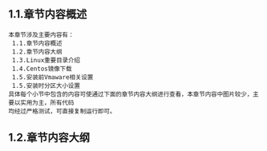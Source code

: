 
## 1.1.章节内容概述
    本章节涉及主要内容有：
     1.1.章节内容概述
     1.2.章节内容大纲
     1.3.Linux重要目录介绍
     1.4.Centos镜像下载
     1.5.安装前Vmaware相关设置
     1.5.安装时分区大小设置
	具体每个小节中包含的内容可使通过下面的章节内容大纲进行查看，本章节内容中图片较少，主要以实用为主，所有代码
    均经过严格测试，可直接复制运行即可。

## 1.2.章节内容大纲
	
<Markmap localtion="/enhance/markmap/environment/centos/centos7/chapter/centos7-outline5-chapter1.html"/>

